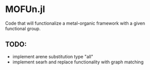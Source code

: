 # MOFUn.jl

Code that will functionalize a metal-organic framework with a given functional group.

## TODO:
* implement arene substitution type "all"
* implement searh and replace functionality with graph matching
